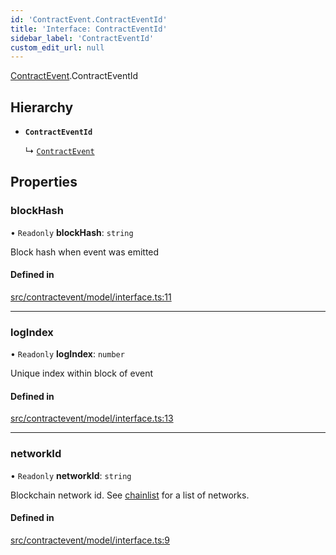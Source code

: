 ```yaml
---
id: 'ContractEvent.ContractEventId'
title: 'Interface: ContractEventId'
sidebar_label: 'ContractEventId'
custom_edit_url: null
---
```


[ContractEvent](../namespaces/ContractEvent.md).ContractEventId

## Hierarchy

-   **`ContractEventId`**

    ↳ [`ContractEvent`](ContractEvent.ContractEvent-1.md)

## Properties

### blockHash

• `Readonly` **blockHash**: `string`

Block hash when event was emitted

#### Defined in

[src/contractevent/model/interface.ts:11](https://github.com/leovigna/web3-redux/blob/bca52d1/src/contractevent/model/interface.ts#L11)

---

### logIndex

• `Readonly` **logIndex**: `number`

Unique index within block of event

#### Defined in

[src/contractevent/model/interface.ts:13](https://github.com/leovigna/web3-redux/blob/bca52d1/src/contractevent/model/interface.ts#L13)

---

### networkId

• `Readonly` **networkId**: `string`

Blockchain network id.
See [chainlist](https://chainlist.org/) for a list of networks.

#### Defined in

[src/contractevent/model/interface.ts:9](https://github.com/leovigna/web3-redux/blob/bca52d1/src/contractevent/model/interface.ts#L9)
